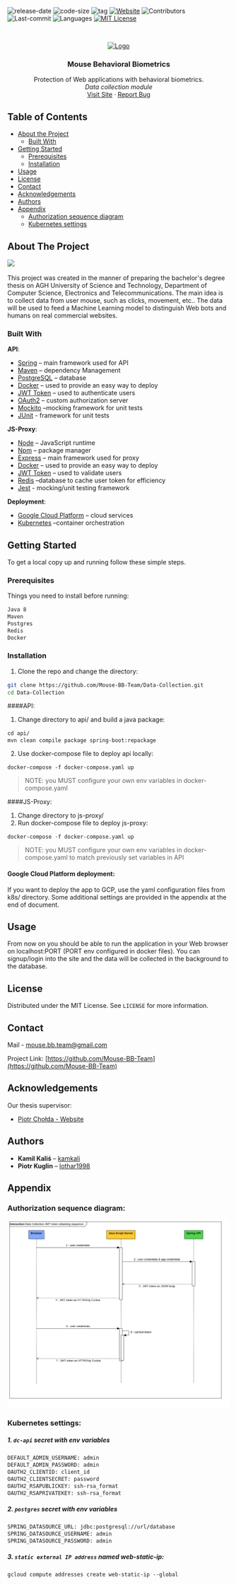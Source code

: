 ![release-date](https://img.shields.io/date/1591360552?color=red&label=release-date&style=flat-square)
![code-size](https://img.shields.io/github/languages/code-size/Mouse-BB-Team/Data-Collection?style=flat-square)
![tag](https://img.shields.io/github/v/tag/Mouse-BB-Team/Data-Collection?style=flat-square)
[![Website][web-shield]][web-url]
![Contributors](https://img.shields.io/github/contributors/Mouse-BB-Team/Data-Collection?style=flat-square)
![Last-commit](https://img.shields.io/github/last-commit/Mouse-BB-Team/Data-Collection?style=flat-square)
![Languages](https://img.shields.io/github/languages/count/Mouse-BB-Team/Data-Collection?style=flat-square)
[![MIT License][license-shield]][license-url]



<!-- PROJECT LOGO -->
<br />
<p align="center">
  <a href="https://mouse-bb.pl">
    <img src="https://user-images.githubusercontent.com/50112357/83871505-761b7080-a730-11ea-8a93-c5429244d6db.png" alt="Logo" width="80" height="80">
  </a>

  <h3 align="center">Mouse Behavioral Biometrics</h3>

  <p align="center">
Protection of Web applications with behavioral biometrics.
<br>
<i>Data collection module</i>
    <br />
    <a href="https://mouse-bb.pl">Visit Site</a>
    ·
    <a href="https://github.com/Mouse-BB-Team/Data-Collection/issues">Report Bug</a>
  </p>
</p>



<!-- TABLE OF CONTENTS -->
## Table of Contents

* [About the Project](#about-the-project)
  * [Built With](#built-with)
* [Getting Started](#getting-started)
  * [Prerequisites](#prerequisites)
  * [Installation](#installation)
* [Usage](#usage)
* [License](#license)
* [Contact](#contact)
* [Acknowledgements](#acknowledgements)
* [Authors](#authors)
* [Appendix](#appendix)
  * [Authorization sequence diagram](#authorization-sequence-diagram)
  * [Kubernetes settings](#kubernetes-settings)



<!-- ABOUT THE PROJECT -->
## About The Project

![](https://user-images.githubusercontent.com/50112357/83873411-0c9d6100-a734-11ea-8dbf-0a9c16d042d7.jpeg)

This project was created in the manner of preparing the bachelor's degree thesis on AGH University of Science and Technology, Department of Computer Science, Electronics and Telecommunications.
The main idea is to collect data from user mouse, such as clicks, movement, etc..
The data will be used to feed a Machine Learning model to distinguish Web bots and humans on real commercial websites.


### Built With

**API**:
* [Spring](https://spring.io/) – main framework used for API
* [Maven](https://maven.apache.org/) – dependency Management
* [PostgreSQL](https://www.postgresql.org/) – database
* [Docker](https://www.docker.com/) – used to provide an easy way to deploy
* [JWT Token](https://jwt.io/) – used to authenticate users
* [OAuth2](https://oauth.net/2/) – custom authorization server
* [Mockito](https://site.mockito.org/) –mocking framework for unit tests
* [JUnit](https://junit.org/junit5/) - framework for unit tests

**JS-Proxy**:
* [Node](https://nodejs.org/en/) – JavaScript runtime
* [Npm](https://www.npmjs.com/) – package manager
* [Express](https://expressjs.com/) – main framework used for proxy
* [Docker](https://www.docker.com/) – used to provide an easy way to deploy
* [JWT Token](https://jwt.io/) – used to validate users
* [Redis](https://redis.io/) –database to cache user token for efficiency
* [Jest](https://jestjs.io/) - mocking/unit testing framework

**Deployment**:
* [Google Cloud Platform](https://cloud.google.com/) – cloud services
* [Kubernetes](https://kubernetes.io/) –container orchestration

<!-- GETTING STARTED -->
## Getting Started

To get a local copy up and running follow these simple steps.

### Prerequisites

Things you need to install before running:
```
Java 8
Maven
Postgres
Redis
Docker
```

### Installation
 
1. Clone the repo and change the directory:
```sh
git clone https://github.com/Mouse-BB-Team/Data-Collection.git
cd Data-Collection
```
####API:
1. Change directory to api/ and build a java package:
```
cd api/
mvn clean compile package spring-boot:repackage
```
2. Use docker-compose file to deploy api locally:
```
docker-compose -f docker-compose.yaml up
```
> NOTE: you MUST configure your own env variables in docker-compose.yaml

####JS-Proxy:
1. Change directory to js-proxy/
2. Run docker-compose file to deploy js-proxy:
```
docker-compose -f docker-compose.yaml up
```
> NOTE: you MUST configure your own env variables in docker-compose.yaml to match previously set variables in API

#### Google Cloud Platform deployment:
If you want to deploy the app to GCP, use the yaml configuration files from k8s/ directory. Some additional settings are provided in the appendix at the end of document.

<!-- USAGE EXAMPLES -->
## Usage

From now on you should be able to run the application in your Web browser on localhost:PORT (PORT env configured in docker files). You can signup/login into the site and the data will be collected in the background to the database.


<!-- LICENSE -->
## License

Distributed under the MIT License. See `LICENSE` for more information.

<!-- CONTACT -->
## Contact

Mail - <a href="mailto:mouse.bb.team@gmail.com">mouse.bb.team@gmail.com</a>

Project Link: [https://github.com/Mouse-BB-Team](https://github.com/Mouse-BB-Team)



<!-- ACKNOWLEDGEMENTS -->
## Acknowledgements

Our thesis supervisor:
* [Piotr Chołda - Website](http://home.agh.edu.pl/~cholda/)


## Authors

* **Kamil Kaliś** – [kamkali](https://github.com/kamkali)
* **Piotr Kuglin** – [lothar1998](https://github.com/lothar1998)

<!-- MARKDOWN LINKS & IMAGES -->
<!-- https://www.markdownguide.org/basic-syntax/#reference-style-links -->
[web-shield]: https://img.shields.io/website?style=flat-square&url=https%3A%2F%2Fwww.mouse-bb.pl
[web-url]: https://mouse-bb.pl


[license-shield]: https://img.shields.io/github/license/Mouse-BB-Team/Data-Collection?style=flat-square
[license-url]: https://github.com/Mouse-BB-Team/Data-Collection/blob/master/LICENSE.txt


## Appendix
### Authorization sequence diagram:
![JWT-obtaining-sequence](https://github.com/Mouse-BB-Team/Data-Collection/blob/master/js-proxy/JWT%20token%20obtaining%20sequence.jpg)

### Kubernetes settings:

##### 1. `dc-api` secret with *env* variables
	DEFAULT_ADMIN_USERNAME: admin
	DEFAULT_ADMIN_PASSWORD: admin
	OAUTH2_CLIENTID: client_id
	OAUTH2_CLIENTSECRET: password
	OAUTH2_RSAPUBLICKEY: ssh-rsa_format
	OAUTH2_RSAPRIVATEKEY: ssh-rsa_format

##### 2. `postgres` secret with *env* variables
	SPRING_DATASOURCE_URL: jdbc:postgresql://url/database
	SPRING_DATASOURCE_USERNAME: admin
	SPRING_DATASOURCE_PASSWORD: admin

##### 3. `static external IP address` named web-static-ip:

	gcloud compute addresses create web-static-ip --global


